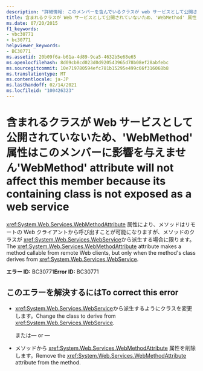 ```yaml
---
description: "詳細情報: このメンバーを含んでいるクラスが web サービスとして公開されていないため、' WebMethod ' 属性はこのメンバーに影響しません"
title: 含まれるクラスが Web サービスとして公開されていないため、'WebMethod' 属性はこのメンバーに影響を与えません
ms.date: 07/20/2015
f1_keywords:
- vbc30771
- bc30771
helpviewer_keywords:
- BC30771
ms.assetid: 20b09f6a-b61a-4d89-9ca5-4632b5e68e65
ms.openlocfilehash: 8d09cb8cd023d0d920543965d78b08ef28abfebc
ms.sourcegitcommit: 10e719780594efc781b15295e499c66f316068b8
ms.translationtype: MT
ms.contentlocale: ja-JP
ms.lasthandoff: 02/14/2021
ms.locfileid: "100426323"
---
```

# <a name="webmethod-attribute-will-not-affect-this-member-because-its-containing-class-is-not-exposed-as-a-web-service"></a><span data-ttu-id="34e08-103">含まれるクラスが Web サービスとして公開されていないため、'WebMethod' 属性はこのメンバーに影響を与えません</span><span class="sxs-lookup"><span data-stu-id="34e08-103">'WebMethod' attribute will not affect this member because its containing class is not exposed as a web service</span></span>

<span data-ttu-id="34e08-104"><xref:System.Web.Services.WebMethodAttribute> 属性により、メソッドはリモートの Web クライアントから呼び出すことが可能になりますが、メソッドのクラスが <xref:System.Web.Services.WebService>から派生する場合に限ります。</span><span class="sxs-lookup"><span data-stu-id="34e08-104">The <xref:System.Web.Services.WebMethodAttribute> attribute makes a method callable from remote Web clients, but only when the method's class derives from <xref:System.Web.Services.WebService>.</span></span>  
  
 <span data-ttu-id="34e08-105">**エラー ID:** BC30771</span><span class="sxs-lookup"><span data-stu-id="34e08-105">**Error ID:** BC30771</span></span>  
  
## <a name="to-correct-this-error"></a><span data-ttu-id="34e08-106">このエラーを解決するには</span><span class="sxs-lookup"><span data-stu-id="34e08-106">To correct this error</span></span>  
  
- <span data-ttu-id="34e08-107"><xref:System.Web.Services.WebService>から派生するようにクラスを変更します。</span><span class="sxs-lookup"><span data-stu-id="34e08-107">Change the class to derive from <xref:System.Web.Services.WebService>.</span></span>  
  
     <span data-ttu-id="34e08-108">または</span><span class="sxs-lookup"><span data-stu-id="34e08-108">— or —</span></span>  
  
- <span data-ttu-id="34e08-109">メソッドから <xref:System.Web.Services.WebMethodAttribute> 属性を削除します。</span><span class="sxs-lookup"><span data-stu-id="34e08-109">Remove the <xref:System.Web.Services.WebMethodAttribute> attribute from the method.</span></span>  

